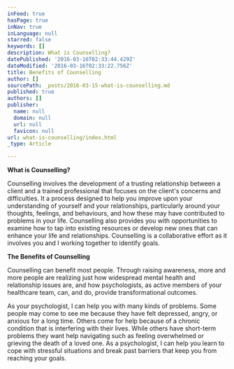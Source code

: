 ```yaml
---
inFeed: true
hasPage: true
inNav: true
inLanguage: null
starred: false
keywords: []
description: What is Counselling?
datePublished: '2016-03-16T02:33:44.429Z'
dateModified: '2016-03-16T02:33:22.756Z'
title: Benefits of Counselling
author: []
sourcePath: _posts/2016-03-15-what-is-counselling.md
published: true
authors: []
publisher:
  name: null
  domain: null
  url: null
  favicon: null
url: what-is-counselling/index.html
_type: Article

---
```

**What is Counselling?**

Counselling involves the development of a trusting relationship between a client and a trained professional that focuses on the client's concerns and difficulties.  It a process designed to help you improve upon your understanding of yourself and your relationships, particularly around your thoughts, feelings, and behaviours, and how these may have contributed to problems in your life.  Counselling also provides you with opportunities to examine how to tap into existing resources or develop new ones that can enhance your life and relationships.  Counselling is a collaborative effort as it involves you and I working together to identify goals.  

**The Benefits of Counselling**

Counselling can benefit most people.  Through raising awareness, more and more people are realizing just how widespread mental health and relationship issues are, and how psychologists, as active members of your healthcare team, can, and do, provide transformational outcomes.

As your psychologist, I can help you with many kinds of problems. Some people may come to see me because they have felt depressed, angry, or anxious for a long time.  Others come for help because of a chronic condition that is interfering with their lives.  While others have short-term problems they want help navigating such as feeling overwhelmed or grieving the death of a loved one.   As a psychologist, I can help you learn to cope with stressful situations and break past barriers that keep you from reaching your goals.